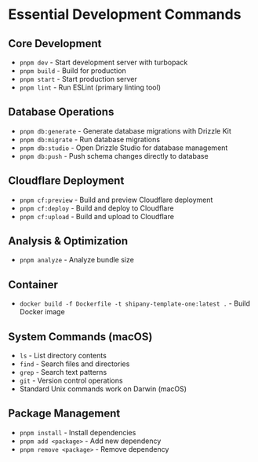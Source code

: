 # Essential Development Commands

## Core Development
- `pnpm dev` - Start development server with turbopack  
- `pnpm build` - Build for production
- `pnpm start` - Start production server
- `pnpm lint` - Run ESLint (primary linting tool)

## Database Operations  
- `pnpm db:generate` - Generate database migrations with Drizzle Kit
- `pnpm db:migrate` - Run database migrations
- `pnpm db:studio` - Open Drizzle Studio for database management
- `pnpm db:push` - Push schema changes directly to database

## Cloudflare Deployment
- `pnpm cf:preview` - Build and preview Cloudflare deployment  
- `pnpm cf:deploy` - Build and deploy to Cloudflare
- `pnpm cf:upload` - Build and upload to Cloudflare

## Analysis & Optimization
- `pnpm analyze` - Analyze bundle size

## Container
- `docker build -f Dockerfile -t shipany-template-one:latest .` - Build Docker image

## System Commands (macOS)
- `ls` - List directory contents
- `find` - Search files and directories  
- `grep` - Search text patterns
- `git` - Version control operations
- Standard Unix commands work on Darwin (macOS)

## Package Management
- `pnpm install` - Install dependencies
- `pnpm add <package>` - Add new dependency
- `pnpm remove <package>` - Remove dependency